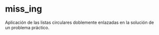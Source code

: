# miss_ing
Aplicación de las listas circulares doblemente enlazadas en la solución de un problema práctico.
